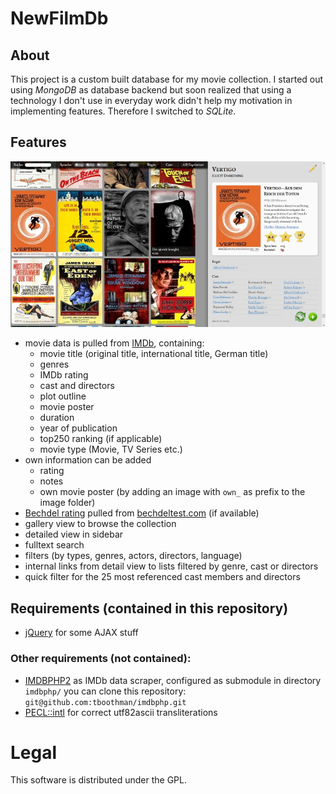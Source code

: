 # NewFilmDb

## About

This project is a custom built database for my movie collection. I started out using *MongoDB* as database backend but soon realized that using a technology I don't use in everyday work didn't help my motivation in implementing features. Therefore I switched to *SQLite*.

## Features

![Screenshot NewFilmDb](/screenshot.jpg?raw=true)

* movie data is pulled from [IMDb](http://www.imdb.com "Internet Movie Database"), containing:
  * movie title (original title, international title, German title)
  * genres
  * IMDb rating
  * cast and directors
  * plot outline
  * movie poster
  * duration
  * year of publication
  * top250 ranking (if applicable)
  * movie type (Movie, TV Series etc.)
* own information can be added
  * rating
  * notes
  * own movie poster (by adding an image with `own_` as prefix to the image folder)
* [Bechdel rating](https://en.wikipedia.org/wiki/Bechdel_test) pulled from [bechdeltest.com](http://bechdeltest.com) (if available)
* gallery view to browse the collection
* detailed view in sidebar
* fulltext search
* filters (by types, genres, actors, directors, language)
* internal links from detail view to lists filtered by genre, cast or directors
* quick filter for the 25 most referenced cast members and directors

## Requirements (contained in this repository)

  * [jQuery](http://jquery.com/) for some AJAX stuff

### Other requirements (not contained):

  * [IMDBPHP2](http://projects.izzysoft.de/trac/imdbphp/) as IMDb data scraper,
    configured as submodule in directory `imdbphp/`
    you can clone this repository: `git@github.com:tboothman/imdbphp.git`
  * [PECL::intl](https://pecl.php.net/package/intl) for correct utf82ascii transliterations


# Legal

This software is distributed under the GPL.
